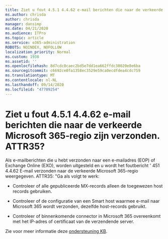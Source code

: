 ```yaml
---
title: Ziet u fout 4.5.1 4.4.62 e-mail berichten die naar de verkeerde Microsoft 365-regio zijn verzonden. ATTR35?
ms.author: chrisda
author: chrisda
manager: dansimp
ms.date: 04/21/2020
ms.audience: ITPro
ms.topic: article
ms.service: o365-administration
ROBOTS: NOINDEX, NOFOLLOW
localization_priority: Normal
ms.custom: 1938
ms.assetid: ''
ms.openlocfilehash: 8d7cdc0caec2bd5e7dd1ea662ffdc38020e8e6ba
ms.sourcegitcommit: c6692ce0fa1358ec3529e59ca0ecdfdea4cdc759
ms.translationtype: MT
ms.contentlocale: nl-NL
ms.lasthandoff: 09/14/2020
ms.locfileid: "47709254"
---
```

# <a name="are-you-seeing-error-451-4462-mail-sent-to-the-wrong-microsoft-365-region-attr35"></a>Ziet u fout 4.5.1 4.4.62 e-mail berichten die naar de verkeerde Microsoft 365-regio zijn verzonden. ATTR35?

Als e-mailberichten die u hebt verzonden naar een e-mailadres (EOP) of Exchange Online (EXO), worden uitgesteld en u wordt het foutbericht ' 451 4.4.62 E-mail verzonden naar de verkeerde Microsoft 365-regio weergegeven. ATTR35: "Ga als volgt te werk:

- Controleer of alle gepubliceerde MX-records alleen de toegewezen host records gebruiken.

- Controleer of de configuratie van een Smart host waarmee e-mail naar Microsoft 365 wordt verzonden, dezelfde host-records gebruikt.

- Controleer of binnenkomende connector in Microsoft 365 overeenkomt met het IP-adres of certificaat van de verzendende server.

Zie voor meer informatie deze [ondersteuning KB](https://support.microsoft.com/help/4057301/attr35-response-code-when-mail-is-sent-to-eop-exo).
